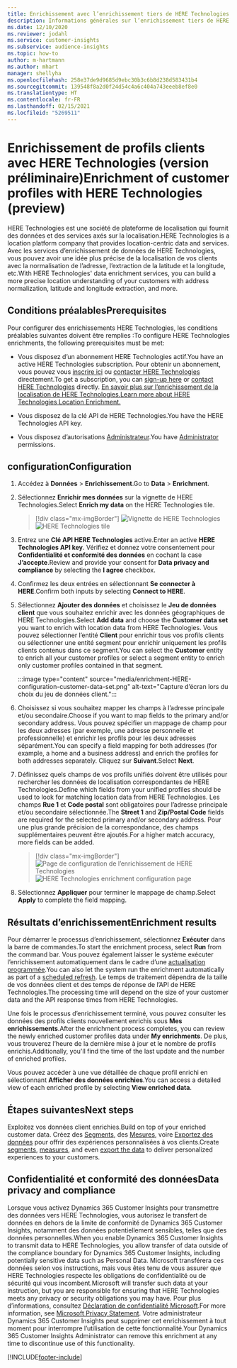 ```yaml
---
title: Enrichissement avec l’enrichissement tiers de HERE Technologies
description: Informations générales sur l’enrichissement tiers de HERE Technologies.
ms.date: 12/10/2020
ms.reviewer: jodahl
ms.service: customer-insights
ms.subservice: audience-insights
ms.topic: how-to
author: m-hartmann
ms.author: mhart
manager: shellyha
ms.openlocfilehash: 258e37de9d9685d9ebc30b3c6b8d238d583431b4
ms.sourcegitcommit: 139548f8a2d0f24d54c4a6c404a743eeeb8ef8e0
ms.translationtype: HT
ms.contentlocale: fr-FR
ms.lasthandoff: 02/15/2021
ms.locfileid: "5269511"
---
```

# <a name="enrichment-of-customer-profiles-with-here-technologies-preview"></a><span data-ttu-id="707b2-103">Enrichissement de profils clients avec HERE Technologies (version préliminaire)</span><span class="sxs-lookup"><span data-stu-id="707b2-103">Enrichment of customer profiles with HERE Technologies (preview)</span></span>

<span data-ttu-id="707b2-104">HERE Technologies est une société de plateforme de localisation qui fournit des données et des services axés sur la localisation.</span><span class="sxs-lookup"><span data-stu-id="707b2-104">HERE Technologies is a location platform company that provides location-centric data and services.</span></span> <span data-ttu-id="707b2-105">Avec les services d’enrichissement de données de HERE Technologies, vous pouvez avoir une idée plus précise de la localisation de vos clients avec la normalisation de l’adresse, l’extraction de la latitude et la longitude, etc.</span><span class="sxs-lookup"><span data-stu-id="707b2-105">With HERE Technologies' data enrichment services, you can build a more precise location understanding of your customers with address normalization, latitude and longitude extraction, and more.</span></span>

## <a name="prerequisites"></a><span data-ttu-id="707b2-106">Conditions préalables</span><span class="sxs-lookup"><span data-stu-id="707b2-106">Prerequisites</span></span>

<span data-ttu-id="707b2-107">Pour configurer des enrichissements HERE Technologies, les conditions préalables suivantes doivent être remplies :</span><span class="sxs-lookup"><span data-stu-id="707b2-107">To configure HERE Technologies enrichments, the following prerequisites must be met:</span></span>

- <span data-ttu-id="707b2-108">Vous disposez d’un abonnement HERE Technologies actif.</span><span class="sxs-lookup"><span data-stu-id="707b2-108">You have an active HERE Technologies subscription.</span></span> <span data-ttu-id="707b2-109">Pour obtenir un abonnement, vous pouvez vous [inscrire ici](https://developer.here.com/sign-up?utm_medium=referral&utm_source=Microsoft-Dynamics-CI&create=Freemium-Basic) ou [contacter HERE Technologies](https://developer.here.com/help?utm_medium=referral&utm_source=Microsoft-Dynamics-CI#how-can-we-help-you) directement.</span><span class="sxs-lookup"><span data-stu-id="707b2-109">To get a subscription, you can [sign-up here](https://developer.here.com/sign-up?utm_medium=referral&utm_source=Microsoft-Dynamics-CI&create=Freemium-Basic) or [contact HERE Technologies](https://developer.here.com/help?utm_medium=referral&utm_source=Microsoft-Dynamics-CI#how-can-we-help-you) directly.</span></span> [<span data-ttu-id="707b2-110">En savoir plus sur l’enrichissement de la localisation de HERE Technologies.</span><span class="sxs-lookup"><span data-stu-id="707b2-110">Learn more about HERE Technologies Location Enrichment.</span></span>](https://developer.here.com/location-enrichment?cid=Dev-MicrosoftDynamics-DB-0-Dev-&utm_source=MicrosoftDynamics&utm_medium=referral&utm_campaign=Online_Dev_ReferralMicrosoft)

- <span data-ttu-id="707b2-111">Vous disposez de la clé API de HERE Technologies.</span><span class="sxs-lookup"><span data-stu-id="707b2-111">You have the HERE Technologies API key.</span></span>

- <span data-ttu-id="707b2-112">Vous disposez d’autorisations [Administrateur](permissions.md#administrator).</span><span class="sxs-lookup"><span data-stu-id="707b2-112">You have [Administrator](permissions.md#administrator) permissions.</span></span>

## <a name="configuration"></a><span data-ttu-id="707b2-113">configuration</span><span class="sxs-lookup"><span data-stu-id="707b2-113">Configuration</span></span>

1. <span data-ttu-id="707b2-114">Accédez à **Données** > **Enrichissement**.</span><span class="sxs-lookup"><span data-stu-id="707b2-114">Go to **Data** > **Enrichment**.</span></span>

1. <span data-ttu-id="707b2-115">Sélectionnez **Enrichir mes données** sur la vignette de HERE Technologies.</span><span class="sxs-lookup"><span data-stu-id="707b2-115">Select **Enrich my data** on the HERE Technologies tile.</span></span>

   > [!div class="mx-imgBorder"]
   > <span data-ttu-id="707b2-116">![Vignette de HERE Technologies](media/HERE-tile.png "Vignette de HERE Technologies")</span><span class="sxs-lookup"><span data-stu-id="707b2-116">![HERE Technologies tile](media/HERE-tile.png "HERE Technologies tile")</span></span>

1. <span data-ttu-id="707b2-117">Entrez une **Clé API HERE Technologies** active.</span><span class="sxs-lookup"><span data-stu-id="707b2-117">Enter an active **HERE Technologies API key**.</span></span> <span data-ttu-id="707b2-118">Vérifiez et donnez votre consentement pour **Confidentialité et conformité des données** en cochant la case **J’accepte**.</span><span class="sxs-lookup"><span data-stu-id="707b2-118">Review and provide your consent for **Data privacy and compliance** by selecting the **I agree** checkbox.</span></span> 

1. <span data-ttu-id="707b2-119">Confirmez les deux entrées en sélectionnant **Se connecter à HERE**.</span><span class="sxs-lookup"><span data-stu-id="707b2-119">Confirm both inputs by selecting **Connect to HERE**.</span></span>

1.  <span data-ttu-id="707b2-120">Sélectionnez **Ajouter des données** et choisissez le **Jeu de données client** que vous souhaitez enrichir avec les données géographiques de HERE Technologies.</span><span class="sxs-lookup"><span data-stu-id="707b2-120">Select **Add data** and choose the **Customer data set** you want to enrich with location data from HERE Technologies.</span></span> <span data-ttu-id="707b2-121">Vous pouvez sélectionner l’entité **Client** pour enrichir tous vos profils clients ou sélectionner une entité segment pour enrichir uniquement les profils clients contenus dans ce segment.</span><span class="sxs-lookup"><span data-stu-id="707b2-121">You can select the **Customer** entity to enrich all your customer profiles or select a segment entity to enrich only customer profiles contained in that segment.</span></span>

    :::image type="content" source="media/enrichment-HERE-configuration-customer-data-set.png" alt-text="Capture d’écran lors du choix du jeu de données client.":::

1. <span data-ttu-id="707b2-123">Choisissez si vous souhaitez mapper les champs à l’adresse principale et/ou secondaire.</span><span class="sxs-lookup"><span data-stu-id="707b2-123">Choose if you want to map fields to the primary and/or secondary address.</span></span> <span data-ttu-id="707b2-124">Vous pouvez spécifier un mappage de champ pour les deux adresses (par exemple, une adresse personnelle et professionnelle) et enrichir les profils pour les deux adresses séparément.</span><span class="sxs-lookup"><span data-stu-id="707b2-124">You can specify a field mapping for both addresses (for example, a home and a business address) and enrich the profiles for both addresses separately.</span></span> <span data-ttu-id="707b2-125">Cliquez sur **Suivant**.</span><span class="sxs-lookup"><span data-stu-id="707b2-125">Select **Next**.</span></span>

1. <span data-ttu-id="707b2-126">Définissez quels champs de vos profils unifiés doivent être utilisés pour rechercher les données de localisation correspondantes de HERE Technologies.</span><span class="sxs-lookup"><span data-stu-id="707b2-126">Define which fields from your unified profiles should be used to look for matching location data from HERE Technologies.</span></span> <span data-ttu-id="707b2-127">Les champs **Rue 1** et **Code postal** sont obligatoires pour l’adresse principale et/ou secondaire sélectionnée.</span><span class="sxs-lookup"><span data-stu-id="707b2-127">The **Street 1** and **Zip/Postal Code** fields are required for the selected primary and/or secondary address.</span></span> <span data-ttu-id="707b2-128">Pour une plus grande précision de la correspondance, des champs supplémentaires peuvent être ajoutés.</span><span class="sxs-lookup"><span data-stu-id="707b2-128">For a higher match accuracy, more fields can be added.</span></span>

   > [!div class="mx-imgBorder"]
   > <span data-ttu-id="707b2-129">![Page de configuration de l’enrichissement de HERE Technologies](media/enrichment-HERE-configuration.png "Page de configuration de l’enrichissement de HERE Technologies")</span><span class="sxs-lookup"><span data-stu-id="707b2-129">![HERE Technologies enrichment configuration page](media/enrichment-HERE-configuration.png "HERE Technologies enrichment configuration page")</span></span>

1. <span data-ttu-id="707b2-130">Sélectionnez **Appliquer** pour terminer le mappage de champ.</span><span class="sxs-lookup"><span data-stu-id="707b2-130">Select **Apply** to complete the field mapping.</span></span>

## <a name="enrichment-results"></a><span data-ttu-id="707b2-131">Résultats d’enrichissement</span><span class="sxs-lookup"><span data-stu-id="707b2-131">Enrichment results</span></span>

<span data-ttu-id="707b2-132">Pour démarrer le processus d’enrichissement, sélectionnez **Exécuter** dans la barre de commandes.</span><span class="sxs-lookup"><span data-stu-id="707b2-132">To start the enrichment process, select **Run** from the command bar.</span></span> <span data-ttu-id="707b2-133">Vous pouvez également laisser le système exécuter l’enrichissement automatiquement dans le cadre d’une [actualisation programmée](system.md#schedule-tab).</span><span class="sxs-lookup"><span data-stu-id="707b2-133">You can also let the system run the enrichment automatically as part of a [scheduled refresh](system.md#schedule-tab).</span></span> <span data-ttu-id="707b2-134">Le temps de traitement dépendra de la taille de vos données client et des temps de réponse de l’API de HERE Technologies.</span><span class="sxs-lookup"><span data-stu-id="707b2-134">The processing time will depend on the size of your customer data and the API response times from HERE Technologies.</span></span>

<span data-ttu-id="707b2-135">Une fois le processus d’enrichissement terminé, vous pouvez consulter les données des profils clients nouvellement enrichis sous **Mes enrichissements**.</span><span class="sxs-lookup"><span data-stu-id="707b2-135">After the enrichment process completes, you can review the newly enriched customer profiles data under **My enrichments**.</span></span> <span data-ttu-id="707b2-136">De plus, vous trouverez l’heure de la dernière mise à jour et le nombre de profils enrichis.</span><span class="sxs-lookup"><span data-stu-id="707b2-136">Additionally, you'll find the time of the last update and the number of enriched profiles.</span></span>

<span data-ttu-id="707b2-137">Vous pouvez accéder à une vue détaillée de chaque profil enrichi en sélectionnant **Afficher des données enrichies**.</span><span class="sxs-lookup"><span data-stu-id="707b2-137">You can access a detailed view of each enriched profile by selecting **View enriched data**.</span></span>

## <a name="next-steps"></a><span data-ttu-id="707b2-138">Étapes suivantes</span><span class="sxs-lookup"><span data-stu-id="707b2-138">Next steps</span></span>

<span data-ttu-id="707b2-139">Exploitez vos données client enrichies.</span><span class="sxs-lookup"><span data-stu-id="707b2-139">Build on top of your enriched customer data.</span></span> <span data-ttu-id="707b2-140">Créez des [Segments](segments.md), des [Mesures](measures.md), voire [Exportez des données](export-destinations.md) pour offrir des expériences personnalisées à vos clients.</span><span class="sxs-lookup"><span data-stu-id="707b2-140">Create [segments](segments.md), [measures](measures.md), and even [export the data](export-destinations.md) to deliver personalized experiences to your customers.</span></span>

## <a name="data-privacy-and-compliance"></a><span data-ttu-id="707b2-141">Confidentialité et conformité des données</span><span class="sxs-lookup"><span data-stu-id="707b2-141">Data privacy and compliance</span></span>

<span data-ttu-id="707b2-142">Lorsque vous activez Dynamics 365 Customer Insights pour transmettre des données vers HERE Technologies, vous autorisez le transfert de données en dehors de la limite de conformité de Dynamics 365 Customer Insights, notamment des données potentiellement sensibles, telles que des données personnelles.</span><span class="sxs-lookup"><span data-stu-id="707b2-142">When you enable Dynamics 365 Customer Insights to transmit data to HERE Technologies, you allow transfer of data outside of the compliance boundary for Dynamics 365 Customer Insights, including potentially sensitive data such as Personal Data.</span></span> <span data-ttu-id="707b2-143">Microsoft transférera ces données selon vos instructions, mais vous êtes tenu de vous assurer que HERE Technologies respecte les obligations de confidentialité ou de sécurité qui vous incombent.</span><span class="sxs-lookup"><span data-stu-id="707b2-143">Microsoft will transfer such data at your instruction, but you are responsible for ensuring that HERE Technologies meets any privacy or security obligations you may have.</span></span> <span data-ttu-id="707b2-144">Pour plus d’informations, consultez [Déclaration de confidentialité Microsoft](https://go.microsoft.com/fwlink/?linkid=396732).</span><span class="sxs-lookup"><span data-stu-id="707b2-144">For more information, see [Microsoft Privacy Statement](https://go.microsoft.com/fwlink/?linkid=396732).</span></span>
<span data-ttu-id="707b2-145">Votre administrateur Dynamics 365 Customer Insights peut supprimer cet enrichissement à tout moment pour interrompre l’utilisation de cette fonctionnalité.</span><span class="sxs-lookup"><span data-stu-id="707b2-145">Your Dynamics 365 Customer Insights Administrator can remove this enrichment at any time to discontinue use of this functionality.</span></span>


[!INCLUDE[footer-include](../includes/footer-banner.md)]
